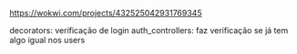 https://wokwi.com/projects/432525042931769345



decorators: verificação de login
auth_controllers: faz verificação se já tem algo igual nos users 
